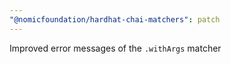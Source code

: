 ```yaml
---
"@nomicfoundation/hardhat-chai-matchers": patch
---
```


Improved error messages of the `.withArgs` matcher
